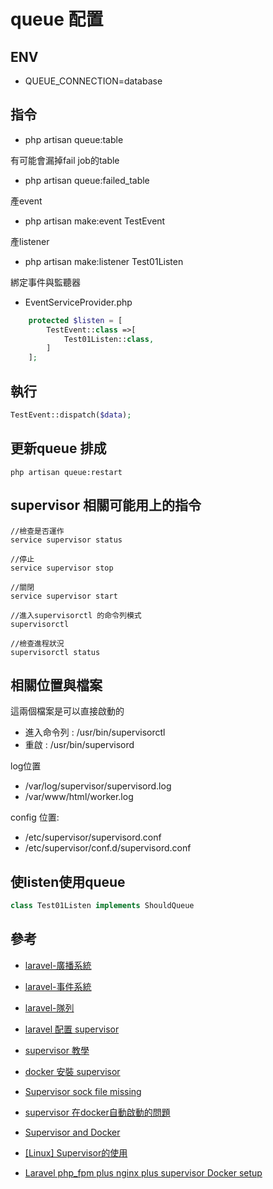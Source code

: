 # queue 配置


## ENV 
- QUEUE_CONNECTION=database

## 指令
- php artisan queue:table

有可能會漏掉fail job的table
- php artisan queue:failed_table

產event
- php artisan make:event TestEvent

產listener
- php artisan make:listener Test01Listen

綁定事件與監聽器
- EventServiceProvider.php 

```php
    protected $listen = [
        TestEvent::class =>[
            Test01Listen::class,
        ]
    ];
```

## 執行
```php
TestEvent::dispatch($data);
```

## 更新queue 排成
```
php artisan queue:restart
```

## supervisor 相關可能用上的指令
```
//檢查是否運作
service supervisor status

//停止
service supervisor stop

//關閉
service supervisor start

//進入supervisorctl 的命令列模式
supervisorctl

//檢查進程狀況
supervisorctl status

```

## 相關位置與檔案

這兩個檔案是可以直接啟動的
- 進入命令列 : /usr/bin/supervisorctl
- 重啟 : /usr/bin/supervisord

log位置
- /var/log/supervisor/supervisord.log
- /var/www/html/worker.log

config 位置:
- /etc/supervisor/supervisord.conf
- /etc/supervisor/conf.d/supervisord.conf


## 使listen使用queue
```php
class Test01Listen implements ShouldQueue
```


## 參考
- [laravel-廣播系統](https://learnku.com/docs/laravel/9.x/broadcasting/12223)

- [laravel-事件系統](https://learnku.com/docs/laravel/9.x/events/12228)

- [laravel-隊列](https://learnku.com/docs/laravel/9.x/queues/12236)

- [laravel 配置 supervisor](https://laravel.com/docs/7.x/queues#supervisor-configuration)

- [supervisor 教學](https://hoohoo.top/blog/supervisor-instructions-for-use/)

- [docker 安裝 supervisor](https://philipzheng.gitbook.io/docker_practice/cases/supervisor)

- [Supervisor sock file missing](https://serverfault.com/questions/808732/supervisor-sock-file-missing)

- [supervisor 在docker自動啟動的問題](https://stackoverflow.com/questions/63608075/userwarning-supervisord-is-running-as-root-and-it-is-searching-for-its-configur)

- [Supervisor and Docker](https://advancedweb.hu/supervisor-with-docker-lessons-learned)

- [[Linux] Supervisor的使用](https://www.huweihuang.com/article/linux/supervisor-usage/)

- [ Laravel php_fpm plus nginx plus supervisor Docker setup](https://gist.github.com/BretFisher/54ff7c4cae294c39f1afea4786efd321)